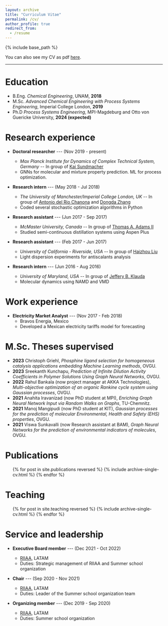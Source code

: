 ```yaml
---
layout: archive
title: "Curriculum Vitae"
permalink: /cv/
author_profile: true
redirect_from:
  - /resume
---
```


{% include base_path %}

You can also see my CV as pdf [here](https://drive.google.com/file/d/1EXrkrE20Sw1A9TZ3QOuYWez-YT43DLQq/view?usp=sharing).

----------------------------------------------------------------------------------------------------------------

Education
======
* B.Eng. *Chemical Engineering*, UNAM, **2018**
* M.Sc. *Advanced Chemical Engineering with Process Systems Engineering*, Imperial College London, **2019**
* Ph.D *Process Systems Engineering*, MPI-Magdeburg and Otto von Guericke University, **2024 (expected)**

Research experience
======
* **Doctoral researcher** --- (Nov 2019 - present)
  * *Max Planck Institute for Dynamics of Complex Technical System, Germany* -- In group of [Kai Sundmacher](https://www.mpi-magdeburg.mpg.de/person/24754/2316)
  * GNNs for molecular and mixture property prediction. ML for process optimization. 

* **Research intern** --- (May 2018 - Jul 2018)
  * *The University of Manchester/Imperial College London, UK* -- In group of [Antonio del Rio Chanona](https://www.imperial.ac.uk/people/a.del-rio-chanona) and [Dongda Zhang](https://www.research.manchester.ac.uk/portal/dongda.zhang.html)
  * Coded several stochastic optimization algorithms in Python

* **Research assistant** --- (Jun 2017 - Sep 2017)
  * *McMaster University, Canada* -- In group of [Thomas A. Adams II](https://www.eng.mcmaster.ca/people/faculty/thomas-adams)
  * Studied semi-continuous distillation systems using Aspen Plus

* **Research assistant** --- (Feb 2017 - Jun 2017)
  * *University of California - Riverside, USA* -- In group of [Haizhou Liu](https://profiles.ucr.edu/app/home/profile/haizhou)
  * Light dispersion experiments for antiscalants analysis

* **Research intern** --- (Jun 2016 - Aug 2016)
  * *University of Maryland, USA* -- In group of [Jeffery B. Klauda](https://chbe.umd.edu/clark/faculty/324/Jeffery-Klauda)
  * Molecular dynamics using NAMD and VMD

Work experience
======
* **Electricity Market Analyst** --- (Nov 2017 - Feb 2018)
  * Bravos Energia, Mexico
  * Developed a Mexican electricity tariffs model for forecasting

M.Sc. Theses supervised
======
* **2023** Christoph Griehl, *Phosphine ligand selection for homogeneous catalysis applications embedding Machine Learning methods*, OVGU.
* **2023** Sreekanth Kunchapu, *Prediction of Infinite Dilution Activity Coefficients in Polymer Solutions Using Graph Neural Networks*, OVGU.
* **2022** Rahul Bankala (now project manager at AKKA Technologies), *Multi-objective optimization of an organic Rankine cycle system using Gaussian processes*, OVGU.
* **2021** Anahita Iravanizad (now PhD student at MPI), *Enriching Graph Neural Network Input via Random Walks on Graphs*, TU-Chemnitz.
* **2021** Manoj Mangipudi (now PhD student at KIT), *Gaussian processes for the prediction of molecular Environmental, Health and Safety (EHS) properties*, OVGU.
* **2021** Viswa Sunkavalli (now Research assistant at BAM), *Graph Neural Networks for the prediction of environmental indicators of molecules*, OVGU.


Publications
======
  <ul>{% for post in site.publications reversed %}
    {% include archive-single-cv.html %}
  {% endfor %}</ul>
  
  
Teaching
======
  <ul>{% for post in site.teaching reversed %}
    {% include archive-single-cv.html %}
  {% endfor %}</ul>
  
Service and leadership
======
* **Executive Board member** --- (Dec 2021 - Oct 2022)
  * [RIIAA](https://www.riiaa.org/), LATAM
  * Duties: Strategic management of RIIAA and Summer school organization

* **Chair** --- (Sep 2020 - Nov 2021)
  * [RIIAA](https://www.riiaa.org/), LATAM
  * Duties: Leader of the Summer school organization team

* **Organizing member** --- (Dec 2019 - Sep 2020)
  * [RIIAA](https://www.riiaa.org/), LATAM
  * Duties: Summer school organization
